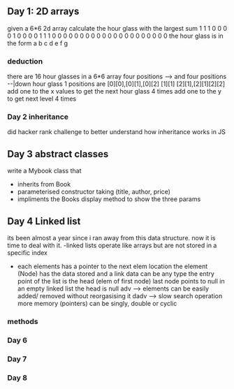 
## Day 1: 2D arrays
given a 6*6 2d array calculate the hour glass with the largest sum
1 1 1 0 0 0
0 1 0 0 0 0
1 1 1 0 0 0
0 0 0 0 0 0
0 0 0 0 0 0
0 0 0 0 0 0
the hour glass is in the form
a b c
  d
e f g
### deduction
there are 16 hour glasses in a 6*6 array
four positions --> and four positions --|down
hour glass 1 positions are
[0][0],[0][1],[0][2]
[1][1]
[2][1],[2][1][2][2]
add one to the x values to get the next hour glass 4 times
add one to the y to get next level 4 times
### Day 2 inheritance
did hacker rank challenge to better understand how inheritance works in JS

## Day 3 abstract classes

write a Mybook class that
- inherits from Book
- parameterised constructor taking (title, author, price)
- impliments the Books display method to show the three params
## Day 4 Linked list
its been almost a year since i ran away from this data structure.
now it is time to deal with it.
-linked lists operate like arrays but are not stored in a specific index
- each elements has a pointer to the next elem location
the element (Node) has the data stored and a link
data can be any type
the entry point of the list is the head (elem of first node)
last node points to null
in an empty linked list the head is null
adv --> elements can be easily added/ removed without reorgasising it
dadv --> slow search operation more memory (pointers)
can be singly, double or cyclic
### methods
### Day 6
### Day 7
### Day 8

